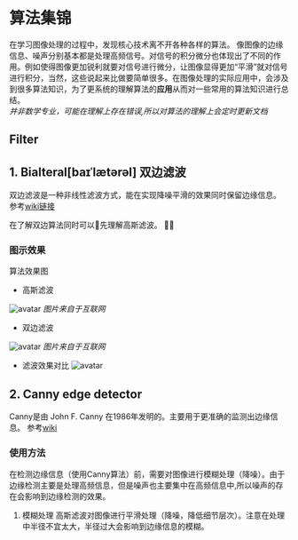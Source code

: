 # 算法集锦

在学习图像处理的过程中，发现核心技术离不开各种各样的算法。 像图像的边缘信息、噪声分别基本都是处理高频信号。对信号的积分微分也体现出了不同的作用。例如使得图像更加锐利就要对信号进行微分，让图像显得更加“平滑”就对信号进行积分，当然，这些说起来比做要简单很多。在图像处理的实际应用中，会涉及到很多算法知识，为了更系统的理解算法的**应用**从而对一些常用的算法知识进行总结。<br>
*并非数学专业，可能在理解上存在错误,所以对算法的理解上会定时更新文档*

## Filter
## 1. Bialteral[baɪˈlætərəl] 双边滤波
双边滤波是一种非线性滤波方式，能在实现降噪平滑的效果同时保留边缘信息。
参考[wiki链接][1]

在了解双边算法同时可以先理解高斯滤波。

### 图示效果

算法效果图
* 高斯滤波

![avatar][2]
*图片来自于互联网*


* 双边滤波 

![avatar][3]
*图片来自于互联网*

* 滤波效果对比
![avatar][4]


###


## 2. Canny edge detector
Canny是由 John F. Canny 在1986年发明的。主要用于更准确的监测出边缘信息。
参考[wiki][5]

###  使用方法

在检测边缘信息（使用Canny算法）前，需要对图像进行模糊处理（降噪）。由于边缘检测主要是处理高频信息，但是噪声也主要集中在高频信息中,所以噪声的存在会影响到边缘检测的效果。

1. 模糊处理
高斯滤波对图像进行平滑处理（降噪，降低细节层次）。注意在处理中半径不宜太大，半径过大会影响到边缘信息的模糊。

###





[1]: https://en.wikipedia.org/wiki/Bilateral_filter "wiki Bialteral Filter"
[2]: https://www.cmlab.csie.ntu.edu.tw/~zho/Bilateral/html-data/equ02.png "Gaussian filter as weighted average"
[3]: https://www.cmlab.csie.ntu.edu.tw/~zho/Bilateral/html-data/equ03.png "Bilateral filter"
[4]: https://www.cloudcompare.org/doc/wiki/images/5/5f/Cc_sf_gaussian_filter.jpg ""
[5]: https://en.wikipedia.org/wiki/Canny_edge_detector "Canny edge detector"
